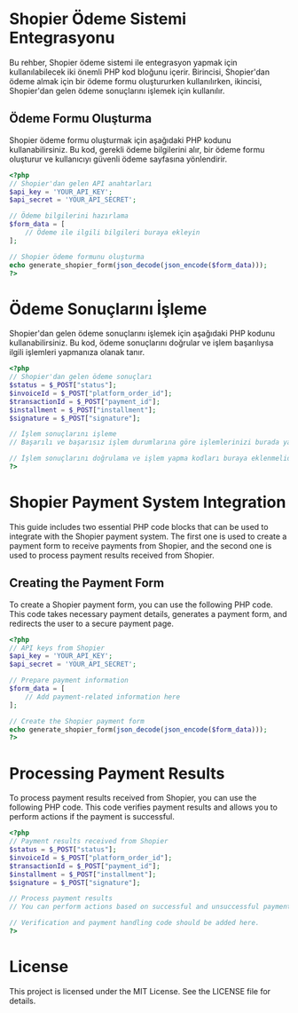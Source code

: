 # Shopier Ödeme Sistemi Entegrasyonu

Bu rehber, Shopier ödeme sistemi ile entegrasyon yapmak için kullanılabilecek iki önemli PHP kod bloğunu içerir. Birincisi, Shopier'dan ödeme almak için bir ödeme formu oluştururken kullanılırken, ikincisi, Shopier'dan gelen ödeme sonuçlarını işlemek için kullanılır.

## Ödeme Formu Oluşturma

Shopier ödeme formu oluşturmak için aşağıdaki PHP kodunu kullanabilirsiniz. Bu kod, gerekli ödeme bilgilerini alır, bir ödeme formu oluşturur ve kullanıcıyı güvenli ödeme sayfasına yönlendirir.

```php
<?php
// Shopier'dan gelen API anahtarları
$api_key = 'YOUR_API_KEY';
$api_secret = 'YOUR_API_SECRET';

// Ödeme bilgilerini hazırlama
$form_data = [
    // Ödeme ile ilgili bilgileri buraya ekleyin
];

// Shopier ödeme formunu oluşturma
echo generate_shopier_form(json_decode(json_encode($form_data)));
?>
```
# Ödeme Sonuçlarını İşleme
Shopier'dan gelen ödeme sonuçlarını işlemek için aşağıdaki PHP kodunu kullanabilirsiniz. Bu kod, ödeme sonuçlarını doğrular ve işlem başarılıysa ilgili işlemleri yapmanıza olanak tanır.

```php
<?php
// Shopier'dan gelen ödeme sonuçları
$status = $_POST["status"];
$invoiceId = $_POST["platform_order_id"];
$transactionId = $_POST["payment_id"];
$installment = $_POST["installment"];
$signature = $_POST["signature"];

// İşlem sonuçlarını işleme
// Başarılı ve başarısız işlem durumlarına göre işlemlerinizi burada yapabilirsiniz.

// İşlem sonuçlarını doğrulama ve işlem yapma kodları buraya eklenmelidir.
?>
```

# Shopier Payment System Integration

This guide includes two essential PHP code blocks that can be used to integrate with the Shopier payment system. The first one is used to create a payment form to receive payments from Shopier, and the second one is used to process payment results received from Shopier.

## Creating the Payment Form

To create a Shopier payment form, you can use the following PHP code. This code takes necessary payment details, generates a payment form, and redirects the user to a secure payment page.

```php
<?php
// API keys from Shopier
$api_key = 'YOUR_API_KEY';
$api_secret = 'YOUR_API_SECRET';

// Prepare payment information
$form_data = [
    // Add payment-related information here
];

// Create the Shopier payment form
echo generate_shopier_form(json_decode(json_encode($form_data)));
?>
```
# Processing Payment Results

To process payment results received from Shopier, you can use the following PHP code. This code verifies payment results and allows you to perform actions if the payment is successful.

```php
<?php
// Payment results received from Shopier
$status = $_POST["status"];
$invoiceId = $_POST["platform_order_id"];
$transactionId = $_POST["payment_id"];
$installment = $_POST["installment"];
$signature = $_POST["signature"];

// Process payment results
// You can perform actions based on successful and unsuccessful payment statuses here.

// Verification and payment handling code should be added here.
?>
```

# License
This project is licensed under the MIT License. See the LICENSE file for details.

